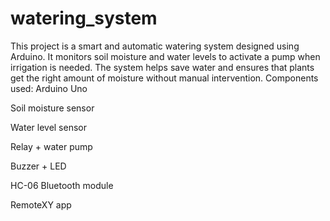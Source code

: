 # watering_system
This project is a smart and automatic watering system designed using Arduino. It monitors soil moisture and water levels to activate a pump when irrigation is needed. The system helps save water and ensures that plants get the right amount of moisture without manual intervention.
Components used:
Arduino Uno

Soil moisture sensor

Water level sensor

Relay + water pump

Buzzer + LED

HC-06 Bluetooth module

RemoteXY app


